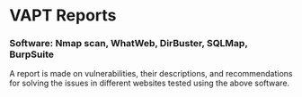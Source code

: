 # VAPT Reports
### Software: Nmap scan, WhatWeb, DirBuster, SQLMap, BurpSuite
A report is made on vulnerabilities, their descriptions, and recommendations for solving the issues in different websites tested using the above software.

